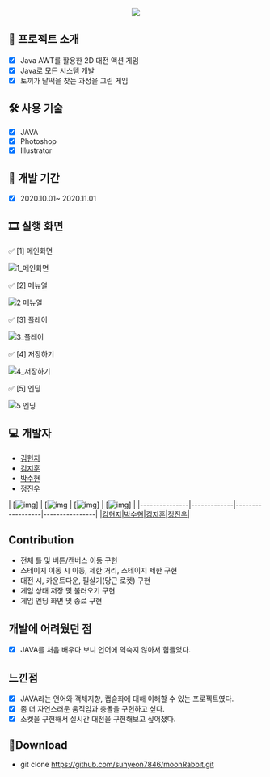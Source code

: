 <p align="center">
<img align="center" style="margin:0 auto;" src="https://user-images.githubusercontent.com/73815879/108196672-b9056300-715c-11eb-910d-40f9edf084ee.png"/>
</p>

## 📑 프로젝트 소개
  - [x] Java AWT를 활용한 2D 대전 액션 게임
  - [x] Java로 모든 시스템 개발
  - [x] 토끼가 달떡을 찾는 과정을 그린 게임

## 🛠 사용 기술
  - [x] JAVA
  - [x] Photoshop
  - [x] Illustrator

## 📅 개발 기간
  - [x] 2020.10.01~ 2020.11.01 


## 🎞 실행 화면

✅ [1] 메인화면 

![1_메인화면](https://user-images.githubusercontent.com/73815879/108197084-3cbf4f80-715d-11eb-898f-df79bc5ec9d1.png)

✅ [2] 메뉴얼

![2 메뉴얼](https://user-images.githubusercontent.com/73815879/108196703-c589bb80-715c-11eb-80a4-7522a87a2ef4.png)

✅ [3] 플레이 

![3_플레이](https://user-images.githubusercontent.com/73815879/108188524-054ba580-7153-11eb-9926-355eb9403fec.gif)

✅ [4] 저장하기

![4_저장하기](https://user-images.githubusercontent.com/73815879/108189109-b9e5c700-7153-11eb-8cda-da5815bef4e9.gif)

✅ [5] 엔딩

![5 엔딩](https://user-images.githubusercontent.com/73815879/108196737-d0dce700-715c-11eb-8a0a-9499a2b784c3.gif)
## 💻 개발자
 - [김현지](https://github.com/iamhyunji)
 - [김지훈](https://github.com/recordtve)
 - [박수현](https://github.com/suhyeon7846)
 - [정진우](https://github.com/jjw7795)
 
 | [![img](https://avatars.githubusercontent.com/u/55617281?s=400&u=45166515684d080b5782457babcc6920191823ee&v=4)]
 | [![img](https://avatars.githubusercontent.com/u/73815879?s=400&v=4)
 | [![img](https://avatars.githubusercontent.com/u/73972987?s=400&v=4)]
 | [![img](https://avatars.githubusercontent.com/u/55862164?s=400&v=4)] |
 |---------------|-------------|------------------|----------------|
 |[김현지](https://github.com/iamhyunji)|[박수현](https://github.com/suhyeon7846)|[김지훈](https://github.com/recordtve)|[정진우](https://github.com/jjw7795)|
## Contribution
  - 전체 틀 및 버튼/캔버스 이동 구현
  - 스테이지 이동 시 이동, 제한 거리, 스테이지 제한 구현
  - 대전 시, 카운트다운, 필살기(당근 로켓) 구현
  - 게임 상태 저장 및 불러오기 구현
  - 게임 엔딩 화면 및 종료 구현
    
## 개발에 어려웠던 점
  - [x] JAVA를 처음 배우다 보니 언어에 익숙지 않아서 힘들었다. 

## 느낀점
  - [x] JAVA라는 언어와 객체지향, 캡슐화에 대해 이해할 수 있는 프로젝트였다.
  - [x] 좀 더 자연스러운 움직임과 충돌을 구현하고 싶다.
  - [x] 소켓을 구현해서 실시간 대전을 구현해보고 싶어졌다.

## 💼Download
  - git clone https://github.com/suhyeon7846/moonRabbit.git
  

